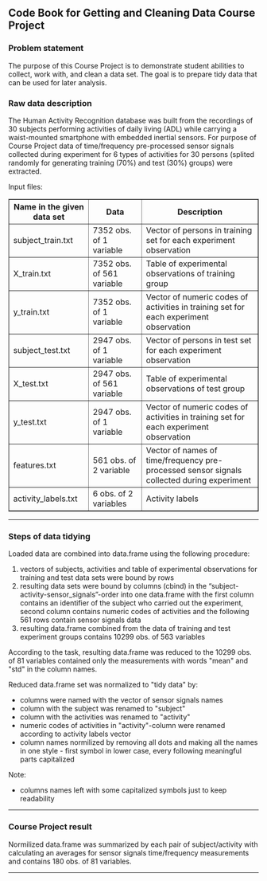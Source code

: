 <div id="code-book-for-getting-and-cleaning-data-course-project" class="section level1">
<h2>Code Book for Getting and Cleaning Data Course Project</h2>

<h3>Problem statement</h3>
<p>The purpose of this Course Project is to demonstrate student abilities to collect, work with, and clean a data set. The goal is to prepare tidy data that can be used for later analysis. </p>

<h3>Raw data description</h3>

<p>The Human Activity Recognition database was built from the recordings of 30 subjects performing activities of daily living (ADL) while carrying a waist-mounted smartphone with embedded inertial sensors. For purpose of Course Project data of time/frequency pre-processed sensor signals collected during experiment for 6 types of activities for 30 persons (splited randomly for generating training (70%) and test (30%) groups) were extracted. </p>
<p>Input files:</p>
<table border="1">
   <tr>
    <th><strong>Name in the given data set</strong></th>
    <th><strong>Data</strong></th>
    <th><strong>Description<strong></th>
   </tr>
   <tr><td>subject_train.txt</td><td>7352 obs. of 1 variable</td><td>Vector of persons in training set for each experiment observation </td></tr>
   <tr><td>X_train.txt</td><td>7352 obs. of 561 variable</td><td>Table of experimental observations of training group</td></tr>
   <tr><td>y_train.txt</td><td>7352 obs. of 1 variable</td><td>Vector of numeric codes of activities in training set for each experiment observation</td></tr>
   <tr><td>subject_test.txt</td><td>2947 obs. of 1 variable</td><td>Vector of persons in test set for each experiment observation </td></tr>
   <tr><td>X_test.txt</td><td>2947 obs. of 561 variable</td><td>Table of experimental observations of test group</td></tr>
   <tr><td>y_test.txt</td><td>2947 obs. of 1 variable</td><td>Vector of numeric codes of activities in training set for each experiment observation</td></tr>
   <tr><td>features.txt</td><td>561 obs. of 2 variable</td><td>Vector of names of time/frequency pre-processed sensor signals collected during experiment</td></tr>
   <tr><td>activity_labels.txt</td><td>6 obs. of 2 variables</td><td>Activity labels</td></tr>
  </table>
<hr></hr>
<h3>Steps of data tidying</h3>

<p>Loaded data are combined into data.frame using the following procedure: </p>
<ol>
 <li>vectors of subjects, activities and table of experimental observations for training and test data sets were bound by rows </li>
 <li>resulting data sets were bound by columns (cbind) in the “subject-activity-sensor_signals”-order into one data.frame with the first column contains an identifier of the subject who carried out the experiment, second column contains numeric codes of activities and the following 561 rows contain sensor signals data  </li>
 <li>resulting data.frame combined from the data of training and test experiment groups contains 10299 obs. of 563 variables</li>
</ol>

<p>According to the task, resulting data.frame was reduced to the 10299 obs. of 81 variables contained only the measurements with words "mean" and "std" in the column names.</p>

<p>Reduced data.frame set was normalized to "tidy data" by:</p>
<ul>
<li>columns were named with the vector of sensor signals names</li>
<li>column with the subject was renamed to "subject"</li> 
<li>column with the activities was renamed to "activity" </li>
<li>numeric codes of activities in "activity"-column were renamed according to activity labels vector</li>
<li>column names normilized by removing all dots and making all the names in one style - first symbol in lower case, every following meaningful parts capitalized</li>
</ul>

<p><italic>Note:</italic></p>
<ul>
<li>columns names left with some capitalized symbols just to keep readability</li>
</ul>
<hr></hr>
<h3>Course Project result</h3>
<p>Normilized data.frame was summarized by each pair of subject/activity with calculating an averages for sensor signals time/frequency measurements and contains 180 obs. of 81 variables.</p>
<hr></hr>
